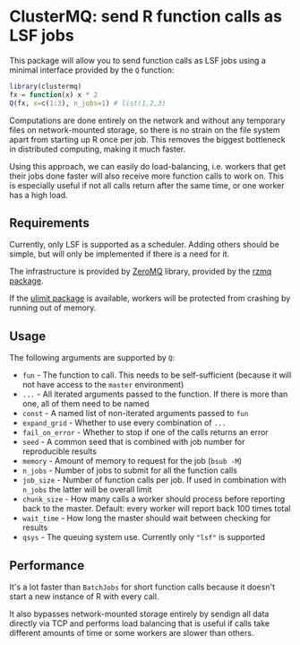 ClusterMQ: send R function calls as LSF jobs
============================================

This package will allow you to send function calls as LSF jobs using a minimal
interface provided by the `Q` function:

```r
library(clustermq)
fx = function(x) x * 2
Q(fx, x=c(1:3), n_jobs=1) # list(1,2,3)
```

Computations are done entirely on the network and without any temporary files
on network-mounted storage, so there is no strain on the file system apart from
starting up R once per job. This removes the biggest bottleneck in distributed
computing, making it much faster.

Using this approach, we can easily do load-balancing, i.e. workers that get
their jobs done faster will also receive more function calls to work on. This
is especially useful if not all calls return after the same time, or one worker
has a high load.

Requirements
------------

Currently, only LSF is supported as a scheduler. Adding others should be
simple, but will only be implemented if there is a need for it.

The infrastructure is provided by [ZeroMQ](http://zeromq.org/) library,
provided by the [rzmq package](https://github.com/armstrtw/rzmq).

If the [ulimit package](https://github.com/krlmlr/ulimit) is available, workers
will be protected from crashing by running out of memory.

Usage
-----

The following arguments are supported by `Q`:

 * `fun` - The function to call. This needs to be self-sufficient (because it
        will not have access to the `master` environment)
 * `...` - All iterated arguments passed to the function. If there is more than
        one, all of them need to be named
 * `const` - A named list of non-iterated arguments passed to `fun`
 * `expand_grid` - Whether to use every combination of `...`
 * `fail_on_error` - Whether to stop if one of the calls returns an error
 * `seed` - A common seed that is combined with job number for reproducible results
 * `memory` - Amount of memory to request for the job (`bsub -M`)
 * `n_jobs` - Number of jobs to submit for all the function calls
 * `job_size` - Number of function calls per job. If used in combination with
        `n_jobs` the latter will be overall limit
 * `chunk_size` - How many calls a worker should process before reporting back
        to the master. Default: every worker will report back 100 times total
 * `wait_time` - How long the master should wait between checking for results
 * `qsys` - The queuing system use. Currently only `"lsf"` is supported

Performance
-----------

It's a lot faster than `BatchJobs` for short function calls because it doesn't
start a new instance of R with every call.

It also bypasses network-mounted storage entirely by sendign all data directly
via TCP and performs load balancing that is useful if calls take different
amounts of time or some workers are slower than others.
